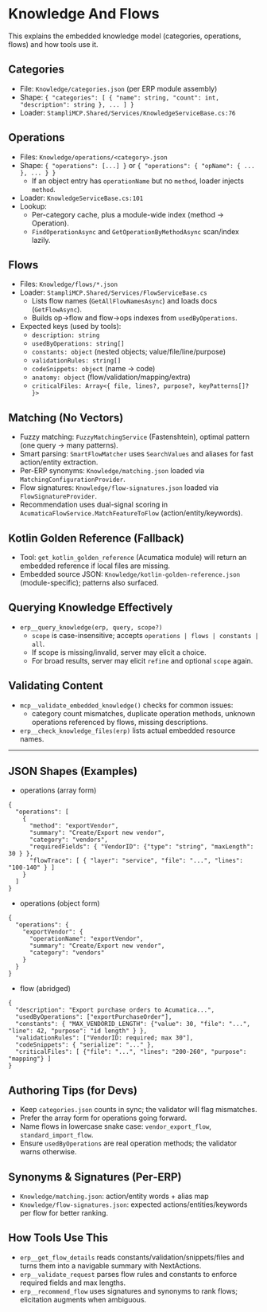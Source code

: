 # Knowledge And Flows

This explains the embedded knowledge model (categories, operations, flows) and how tools use it.

## Categories
- File: `Knowledge/categories.json` (per ERP module assembly)
- Shape: `{ "categories": [ { "name": string, "count": int, "description": string }, ... ] }`
- Loader: `StampliMCP.Shared/Services/KnowledgeServiceBase.cs:76`

## Operations
- Files: `Knowledge/operations/<category>.json`
- Shape: `{ "operations": [...] }` or `{ "operations": { "opName": { ... }, ... } }`
  - If an object entry has `operationName` but no `method`, loader injects `method`.
- Loader: `KnowledgeServiceBase.cs:101`
- Lookup:
  - Per-category cache, plus a module-wide index (method → Operation).
  - `FindOperationAsync` and `GetOperationByMethodAsync` scan/index lazily.

## Flows
- Files: `Knowledge/flows/*.json`
- Loader: `StampliMCP.Shared/Services/FlowServiceBase.cs`
  - Lists flow names (`GetAllFlowNamesAsync`) and loads docs (`GetFlowAsync`).
  - Builds op→flow and flow→ops indexes from `usedByOperations`.
- Expected keys (used by tools):
  - `description: string`
  - `usedByOperations: string[]`
  - `constants: object` (nested objects; value/file/line/purpose)
  - `validationRules: string[]`
  - `codeSnippets: object` (name → code)
  - `anatomy: object` (flow/validation/mapping/extra)
  - `criticalFiles: Array<{ file, lines?, purpose?, keyPatterns[]? }>`

## Matching (No Vectors)
- Fuzzy matching: `FuzzyMatchingService` (Fastenshtein), optimal pattern (one query → many patterns).
- Smart parsing: `SmartFlowMatcher` uses `SearchValues` and aliases for fast action/entity extraction.
- Per-ERP synonyms: `Knowledge/matching.json` loaded via `MatchingConfigurationProvider`.
- Flow signatures: `Knowledge/flow-signatures.json` loaded via `FlowSignatureProvider`.
- Recommendation uses dual-signal scoring in `AcumaticaFlowService.MatchFeatureToFlow` (action/entity/keywords).

## Kotlin Golden Reference (Fallback)
- Tool: `get_kotlin_golden_reference` (Acumatica module) will return an embedded reference if local files are missing.
- Embedded source JSON: `Knowledge/kotlin-golden-reference.json` (module-specific); patterns also surfaced.

## Querying Knowledge Effectively
- `erp__query_knowledge(erp, query, scope?)`
  - `scope` is case-insensitive; accepts `operations | flows | constants | all`.
  - If scope is missing/invalid, server may elicit a choice.
  - For broad results, server may elicit `refine` and optional `scope` again.

## Validating Content
- `mcp__validate_embedded_knowledge()` checks for common issues:
  - category count mismatches, duplicate operation methods, unknown operations referenced by flows, missing descriptions.
- `erp__check_knowledge_files(erp)` lists actual embedded resource names.

---
## JSON Shapes (Examples)
- operations (array form)
```
{
  "operations": [
    {
      "method": "exportVendor",
      "summary": "Create/Export new vendor",
      "category": "vendors",
      "requiredFields": { "VendorID": {"type": "string", "maxLength": 30 } },
      "flowTrace": [ { "layer": "service", "file": "...", "lines": "100-140" } ]
    }
  ]
}
```
- operations (object form)
```
{
  "operations": {
    "exportVendor": {
      "operationName": "exportVendor",
      "summary": "Create/Export new vendor",
      "category": "vendors"
    }
  }
}
```
- flow (abridged)
```
{
  "description": "Export purchase orders to Acumatica...",
  "usedByOperations": ["exportPurchaseOrder"],
  "constants": { "MAX_VENDORID_LENGTH": {"value": 30, "file": "...", "line": 42, "purpose": "id length" } },
  "validationRules": ["VendorID: required; max 30"],
  "codeSnippets": { "serialize": "..." },
  "criticalFiles": [ {"file": "...", "lines": "200-260", "purpose": "mapping"} ]
}
```

## Authoring Tips (for Devs)
- Keep `categories.json` counts in sync; the validator will flag mismatches.
- Prefer the array form for operations going forward.
- Name flows in lowercase snake case: `vendor_export_flow`, `standard_import_flow`.
- Ensure `usedByOperations` are real operation methods; the validator warns otherwise.

## Synonyms & Signatures (Per‑ERP)
- `Knowledge/matching.json`: action/entity words + alias map
- `Knowledge/flow-signatures.json`: expected actions/entities/keywords per flow for better ranking.

## How Tools Use This
- `erp__get_flow_details` reads constants/validation/snippets/files and turns them into a navigable summary with NextActions.
- `erp__validate_request` parses flow rules and constants to enforce required fields and max lengths.
- `erp__recommend_flow` uses signatures and synonyms to rank flows; elicitation augments when ambiguous.
